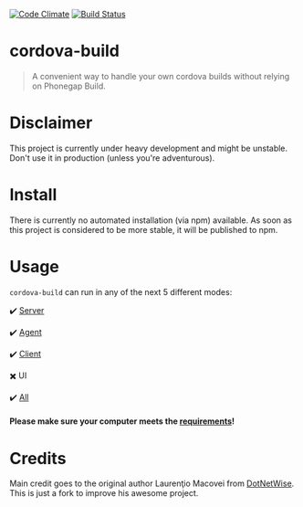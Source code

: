 [![Code Climate](https://codeclimate.com/github/beevelop/cordova-build/badges/gpa.svg)](https://codeclimate.com/github/beevelop/cordova-build)
[![Build Status](https://travis-ci.org/beevelop/cordova-build.svg?branch=master)](https://travis-ci.org/beevelop/cordova-build)

# cordova-build

> A convenient way to handle your own cordova builds without relying on Phonegap Build.

# Disclaimer

This project is currently under heavy development and might be unstable. Don't use it in production (unless you're adventurous).

# Install

There is currently no automated installation (via npm) available. As soon as this project is considered to be more stable, it will be published to npm.

# Usage

`cordova-build` can run in any of the next 5 different modes:

:heavy_check_mark: [Server](//github.com/beevelop/cordova-build/wiki/Server)

:heavy_check_mark: [Agent](//github.com/beevelop/cordova-build/wiki/Agent)

:heavy_check_mark: [Client](//github.com/beevelop/cordova-build/wiki/Client)

:heavy_multiplication_x: UI

:heavy_check_mark: [All](//github.com/beevelop/cordova-build/wiki/All)

#### Please make sure your computer meets the [requirements](//github.com/beevelop/cordova-build/wiki/Requirements)!


# Credits

Main credit goes to the original author Laurenţio Macovei from [DotNetWise](http://www.dotnetwise.com/). This is just a fork to improve his awesome project.